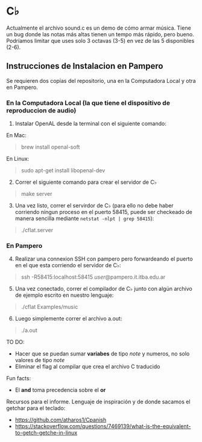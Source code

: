 # C♭

Actualmente el archivo sound.c es un demo de cómo armar música. Tiene un bug donde las notas más altas tienen un tempo más rápido, pero bueno. Podríamos limitar que uses solo 3 octavas (3-5) en vez de las 5 disponibles (2-6).

## Instrucciones de Instalacion en Pampero

Se requieren dos copias del repositorio, una en la Computadora Local y otra en Pampero.

### En la Computadora Local (la que tiene el dispositivo de reproduccion de audio)

1) Instalar OpenAL desde la terminal con el siguiente comando:

En Mac:
> brew install openal-soft

En Linux:
> sudo apt-get install libopenal-dev

2) Correr el siguiente comando para crear el servidor de C♭
> make server

3) Una vez listo, correr el servirdor de C♭ (para ello no debe haber corriendo ningun proceso en el puerto 58415, puede ser checkeado de manera sencilla mediante `netstat -nlpt | grep 58415`):
> ./cflat.server

### En Pampero

4) Realizar una connexion SSH con pampero pero forwardeando el puerto en el que esta corriendo el servidor de C♭:
> ssh -R58415:localhost:58415 *user*@pampero.it.itba.edu.ar

5) Una vez conectado, correr el compilador de C♭ junto con algún archivo de ejemplo escrito en nuestro lenguaje:
> ./cflat Examples/music

6) Luego simplemente correr el archivo a.out:
> ./a.out

TO DO:
- Hacer que se puedan sumar **variabes** de tipo *note* y numeros, no solo valores de tipo *note*
- Eliminar el flag al compilar que crea el archivo C traducido

Fun facts:
- El **and** toma precedencia sobre el **or**

Recursos para el informe. Lenguaje de inspiración y de donde sacamos el getchar para el teclado:
- https://github.com/atharos1/Cpanish
- https://stackoverflow.com/questions/7469139/what-is-the-equivalent-to-getch-getche-in-linux
